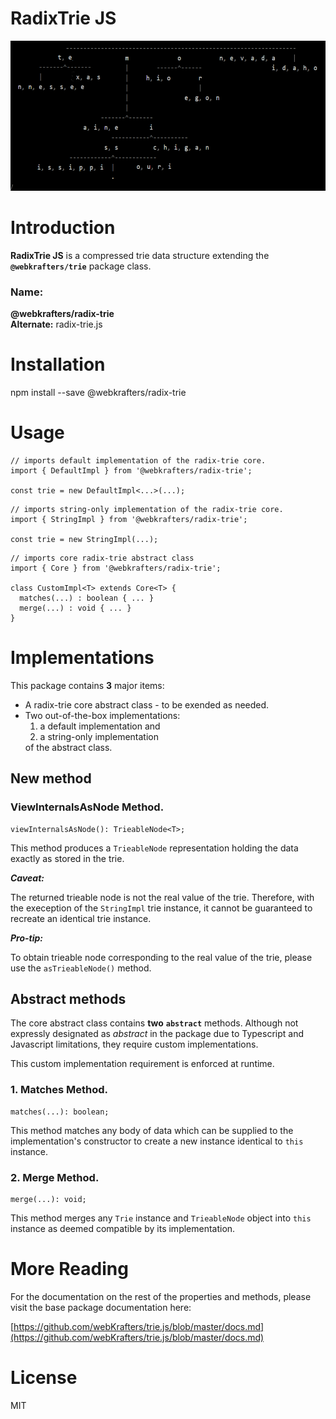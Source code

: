 # RadixTrie JS

<p align="center">
  <img height="240" src="logo.png" width="640"></img>
</p>

# Introduction

**RadixTrie JS** is a compressed trie data structure extending the **`@webkrafters/trie`** package class.

### Name:

<strong>@webkrafters/radix-trie</strong><br />
<strong>Alternate:</strong> radix-trie.js

# Installation

npm install --save @webkrafters/radix-trie

# Usage

```tsx
// imports default implementation of the radix-trie core.
import { DefaultImpl } from '@webkrafters/radix-trie';

const trie = new DefaultImpl<...>(...);
```

```tsx
// imports string-only implementation of the radix-trie core.
import { StringImpl } from '@webkrafters/radix-trie';

const trie = new StringImpl(...);
```

```tsx
// imports core radix-trie abstract class
import { Core } from '@webkrafters/radix-trie';

class CustomImpl<T> extends Core<T> {
  matches(...) : boolean { ... }
  merge(...) : void { ... }
}
```

# Implementations

This package contains **3** major items:
<ul>
  <li>A radix-trie core abstract class - to be exended as needed.</li>
  <li>Two out-of-the-box implementations:
    <ol>
      <li>a default implementation and </li>
      <li>a string-only implementation</li>
    </ol>
    of the abstract class.</li>
</ul>

## New method
### ViewInternalsAsNode Method.
```tsx
viewInternalsAsNode(): TrieableNode<T>;
```
This method produces a `TrieableNode` representation holding the data exactly as stored in the trie.

<b><i>Caveat:</i></b><br />

The returned trieable node is not the real value of the trie. Therefore, with the exeception of the `StringImpl` trie instance, it cannot be guaranteed to recreate an identical trie instance.

<b><i>Pro-tip:</i></b><br />

To obtain trieable node corresponding to the real value of the trie, please use the `asTrieableNode()` method.

## Abstract methods
The core abstract class contains **two** **`abstract`** methods. Although not expressly designated as *abstract* in the package due to Typescript and Javascript limitations, they require custom implementations.

This custom implementation requirement is enforced at runtime.

### 1. Matches Method.
```tsx
matches(...): boolean;
```
This method matches any body of data which can be supplied to the implementation's constructor to create a new instance identical to `this` instance.

### 2. Merge Method.
```tsx
merge(...): void;
```
This method merges any `Trie` instance and `TrieableNode` object into `this` instance as deemed compatible by its implementation. 

# More Reading

For the documentation on the rest of the properties and methods, please visit the base package documentation here:<br />

[https://github.com/webKrafters/trie.js/blob/master/docs.md](https://github.com/webKrafters/trie.js/blob/master/docs.md)

# License
MIT

